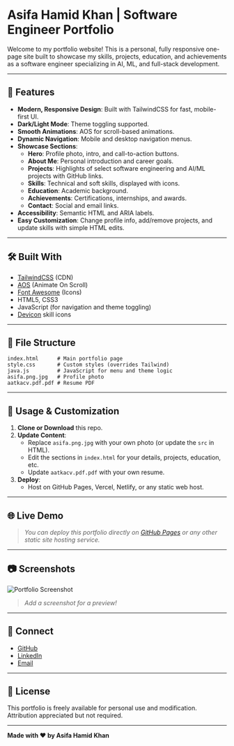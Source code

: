 # Asifa Hamid Khan | Software Engineer Portfolio

Welcome to my portfolio website! This is a personal, fully responsive one-page site built to showcase my skills, projects, education, and achievements as a software engineer specializing in AI, ML, and full-stack development.

---

## 🚀 Features

- **Modern, Responsive Design**: Built with TailwindCSS for fast, mobile-first UI.
- **Dark/Light Mode**: Theme toggling supported.
- **Smooth Animations**: AOS for scroll-based animations.
- **Dynamic Navigation**: Mobile and desktop navigation menus.
- **Showcase Sections**:
  - **Hero**: Profile photo, intro, and call-to-action buttons.
  - **About Me**: Personal introduction and career goals.
  - **Projects**: Highlights of select software engineering and AI/ML projects with GitHub links.
  - **Skills**: Technical and soft skills, displayed with icons.
  - **Education**: Academic background.
  - **Achievements**: Certifications, internships, and awards.
  - **Contact**: Social and email links.
- **Accessibility**: Semantic HTML and ARIA labels.
- **Easy Customization**: Change profile info, add/remove projects, and update skills with simple HTML edits.

---

## 🛠️ Built With

- [TailwindCSS](https://tailwindcss.com/) (CDN)
- [AOS](https://michalsnik.github.io/aos/) (Animate On Scroll)
- [Font Awesome](https://fontawesome.com/) (Icons)
- HTML5, CSS3
- JavaScript (for navigation and theme toggling)
- [Devicon](https://devicon.dev/) skill icons

---

## 📁 File Structure

```
index.html      # Main portfolio page
style.css       # Custom styles (overrides Tailwind)
java.js         # JavaScript for menu and theme logic
asifa.png.jpg   # Profile photo
aatkacv.pdf.pdf # Resume PDF
```

---

## 📝 Usage & Customization

1. **Clone or Download** this repo.
2. **Update Content**:
    - Replace `asifa.png.jpg` with your own photo (or update the `src` in HTML).
    - Edit the sections in `index.html` for your details, projects, education, etc.
    - Update `aatkacv.pdf.pdf` with your own resume.
3. **Deploy**:
    - Host on GitHub Pages, Vercel, Netlify, or any static web host.

---

## 🌐 Live Demo

> _You can deploy this portfolio directly on [GitHub Pages](https://pages.github.com/) or any other static site hosting service._

---

## 📷 Screenshots

![Portfolio Screenshot](./screenshot.png)
> _Add a screenshot for a preview!_

---

## 🤝 Connect

- [GitHub](https://github.com/Asiiifa)
- [LinkedIn](https://www.linkedin.com/in/asifa-hamid-aiml)
- [Email](mailto:Asifayusafzai@gmail.com)

---

## 📜 License

This portfolio is freely available for personal use and modification. Attribution appreciated but not required.

---

**Made with ❤️ by Asifa Hamid Khan**
